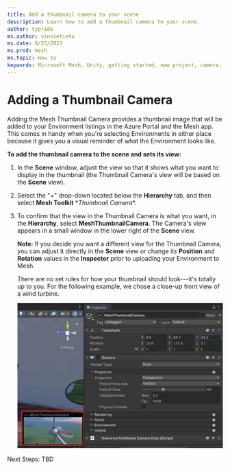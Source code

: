 ```yaml
---
title: Add a thumbnail camera to your scene
description: Learn how to add a thumbnail camera to your scene.
author: typride
ms.author: vinnietieto
ms.date: 8/25/2023
ms.prod: mesh
ms.topic: How to
keywords: Microsoft Mesh, Unity, getting started, new project, camera, thumbnail
---
```


# Adding a Thumbnail Camera

Adding the Mesh Thumbnail Camera provides a thumbnail image that will be
added to your Environment listings in the Azure Portal and the Mesh app.
This comes in handy when you're selecting Environments in either place
because it gives you a visual reminder of what the Environment looks
like.

**To add the thumbnail camera to the scene and sets its view:**

1. In the **Scene** window, adjust the view so that it shows what you
    want to display in the thumbnail (the Thumbnail Camera's view will
    be based on the **Scene** view).

2. Select the "+" drop-down located below the **Hierarchy** tab, and
    then select **Mesh Toolkit** \**Thumbnail Camera**.

3. To confirm that the view in the Thumbnail Camera is what you want,
    in the **Hierarchy**, select **MeshThumbnailCamera**. The Camera's
    view appears in a small window in the lower right of the **Scene**
    view.

    **Note**: If you decide you want a different view for the Thumbnail
    Camera, you can adjust it directly in the **Scene** view or change its
    **Position** and **Rotation** values in the **Inspector** prior to
    uploading your Environment to Mesh.

    There are no set rules for how your thumbnail should look---it's totally
    up to you. For the following example, we chose a close-up front view of
    a wind turbine.

    ![A screenshot of a computer Description automatically generated](../../../media/get-started-developing-mesh/image013.jpg)

Next Steps:
TBD